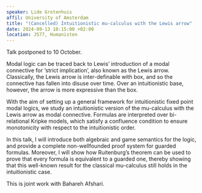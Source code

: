 ```yaml
---
speaker: Lide Grotenhuis
affil: University of Amsterdam
title: "(Cancelled) Intuitionistic mu-calculus with the Lewis arrow"
date: 2024-09-13 10:15:00 +02:00
location: J577, Humanisten
---
```

Talk postponed to 10 October.

<!--more-->

Modal logic can be traced back to Lewis’ introduction of a modal connective for ‘strict implication’, also known as the Lewis arrow. Classically, the Lewis arrow is inter-definable with box, and so the connective has fallen into disuse over time. Over an intuitionistic base, however, the arrow is more expressive than the box. 

With the aim of setting up a general framework for intuitionistic fixed point modal logics, we study an intuitionistic version of the mu-calculus with the Lewis arrow as modal connective. Formulas are interpreted over bi-relational Kripke models, which satisfy a confluence condition to ensure monotonicity with respect to the intuitionistic order. 

In this talk, I will introduce both algebraic and game semantics for the logic, and provide a complete non-wellfounded proof system for guarded formulas. Moreover, I will show how Ruitenburg’s theorem can be used to prove that every formula is equivalent to a guarded one, thereby showing that this well-known result for the classical mu-calculus still holds in the intuitionistic case.  

This is joint work with Bahareh Afshari.
